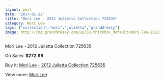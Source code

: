 ```yaml
---
layout: post
date: '2017-01-22'
title: "Mori Lee - 2012 Julietta Collection 725635"
category: Mori Lee
tags: ["collection","mori","julietta","granddressy"]
image: http://img.granddressy.com/16332-thickbox_default/mori-lee-2012-julietta-collection-725635.jpg
---
```

Mori Lee - 2012 Julietta Collection 725635

On Sales: **$272.99**
<a href="https://www.granddressy.com/en/mori-lee/15341-mori-lee-2012-julietta-collection-725635.html"><amp-img layout="responsive" width="600" height="600" src="//img.granddressy.com/16332-thickbox_default/mori-lee-2012-julietta-collection-725635.jpg" alt="Mori Lee - 2012 Julietta Collection 725635 0" /></a>

Buy it: [Mori Lee - 2012 Julietta Collection 725635](https://www.granddressy.com/en/mori-lee/15341-mori-lee-2012-julietta-collection-725635.html "Mori Lee - 2012 Julietta Collection 725635")

View more: [Mori Lee](https://www.granddressy.com/en/185-mori-lee "Mori Lee")